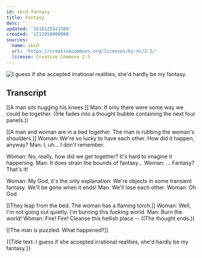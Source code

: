 ```yaml
---
id: xkcd.fantasy
title: Fantasy
desc: ''
updated: '1616125521589'
created: '1211958000000'
sources:
  name: xkcd
  url: 'https://creativecommons.org/licenses/by-nc/2.5/'
  license: Creative Commons 2.5
---
```

![I guess if she accepted irrational realities, she'd hardly be my fantasy.](https://imgs.xkcd.com/comics/fantasy.png)

## Transcript
[[A man sits hugging his knees.]]
Man: If only there were some way we could be together.
((He fades into a thought bubble containing the next four panels.))

[[A man and woman are in a bed together.  The man is rubbing the woman's shoulders.]]
Woman: We're so lucky to have each other. How did it happen, anyway?
Man: I, uh... I don't remember.

Woman: No, really, how did we get together? It's hard to imagine it happening.
Man: It does strain the bounds of fantasy...
Woman: ... Fantasy? That's it!

Woman: My God, it's the only explanation: We're objects in some transient fantasy. We'll be gone when it ends!
Man: We'll lose each other.
Woman: Oh God.

[[They leap from the bed.  The woman has a flaming torch.]]
Woman: Well, I'm not going out quietly. I'm burning this fucking world.
Man: Burn the world!
Woman: Fire! Fire! Cleanse this hellish place --
((The thought ends.))

[[The man is puzzled.  What happened?]]

{{Title text: I guess if she accepted irrational realities, she'd hardly be my fantasy.}}
